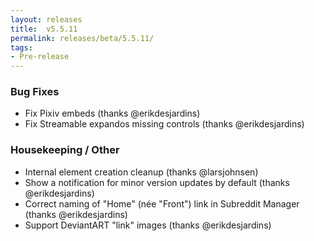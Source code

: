```yaml
---
layout: releases
title:  v5.5.11
permalink: releases/beta/5.5.11/
tags:
- Pre-release
---
```


### Bug Fixes

- Fix Pixiv embeds (thanks @erikdesjardins)
- Fix Streamable expandos missing controls (thanks @erikdesjardins)

### Housekeeping / Other

- Internal element creation cleanup (thanks @larsjohnsen)
- Show a notification for minor version updates by default (thanks @erikdesjardins)
- Correct naming of "Home" (née "Front") link in Subreddit Manager (thanks @erikdesjardins)
- Support DeviantART "link" images (thanks @erikdesjardins)
